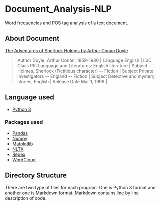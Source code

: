 # Document_Analysis-NLP
Word frequencies and POS tag analysis of a text document.

## About Document
[The Adventures of Sherlock Holmes by Arthur Conan Doyle](http://www.gutenberg.org/ebooks/1661)
> Author 	Doyle, Arthur Conan, 1859-1930 | 
> Language 	English | 
> LoC Class 	PR: Language and Literatures: English literature | 
> Subject 	Holmes, Sherlock (Fictitious character) -- Fiction | 
> Subject 	Private investigators -- England -- Fiction | 
> Subject 	Detective and mystery stories, English | 
> Release Date 	Mar 1, 1999 | 
## Language used
- [Python 3](https://www.python.org/download/releases/3.0/)
### Packages used
- [Pandas](https://pypi.org/project/pandas/)
- [Numpy](https://pypi.org/project/numpy/)
- [Matplotlib](https://pypi.org/project/matplotlib/)
- [NLTK](https://www.nltk.org/)
- [Regex](https://pypi.org/project/regex/)
- [WordCloud](https://pypi.org/project/wordcloud/)

## Directory Structure
 There are two type of files for each program. One is Python 3 format and another one is Markdown format.
 Markdown contains line by line description of code. 
